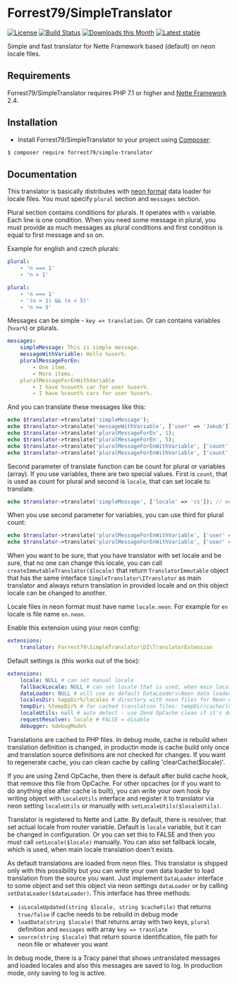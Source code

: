 Forrest79/SimpleTranslator
==========================

[![License](https://img.shields.io/badge/License-BSD%203--Clause-blue.svg)](https://github.com/forrest79/SimpleTranslator/blob/master/license.md)
[![Build Status](https://travis-ci.org/forrest79/SimpleTranslator.svg?branch=master)](https://travis-ci.org/forrest79/SimpleTranslator)
[![Downloads this Month](https://img.shields.io/packagist/dm/forrest79/ntt-translator.svg)](https://packagist.org/packages/forrest79/ntt-translator)
[![Latest stable](https://img.shields.io/packagist/v/forrest79/ntt-translator.svg)](https://packagist.org/packages/forrest79/ntt-translator)

Simple and fast translator for Nette Framework based (default) on neon locale files.


Requirements
------------

Forrest79/SimpleTranslator requires PHP 7.1 or higher and [Nette Framework](https://github.com/nette/nette) 2.4.


Installation
------------

* Install Forrest79/SimpleTranslator to your project using [Composer](http://getcomposer.org/):

```sh
$ composer require forrest79/simple-translator
```


Documentation
-------------

This translator is basically distributes with [neon format](https://ne-on.org/) data loader for locale files. You must specify `plural` section and `messages` section.

Plural section contains conditions for plurals. It operates with `n` variable. Each line is one condition. When you need some message in plural, you must provide as much messages as plural conditions and first condition is equal to first message and so on.

Example for english and czech plurals:

```yml
plural:
    - 'n === 1'
    - 'n > 1'
```

```yml
plural:
    - 'n === 1'
    - '(n > 1) && (n < 5)'
    - 'n >= 5'
```

Messages can be simple - ```key => translation```. Or can contains variables (`%var%`) or plurals.
 
```yml
messages:
    simpleMessage: This is simple message.
    messageWithVariable: Hello %user%.
    pluralMessageForEn:
        - One item.
        - More items.
    pluralMessageForEnWithVariable
        - I have %count% car for user %user%.
        - I have %count% cars for user %user%.
```

And you can translate these messages like this:

```php
echo $translator->translate('simpleMessage');
echo $translator->translate('messageWithVariable', ['user' => 'Jakub']);
echo $translator->translate('pluralMessageForEn', 1);
echo $translator->translate('pluralMessageForEn', 5);
echo $translator->translate('pluralMessageForEnWithVariable', ['count' => 1, 'user' => 'Jakub']);
echo $translator->translate('pluralMessageForEnWithVariable', ['count' => 5, 'Jakub']); // or use $translator::PARAM_COUNT instead of 'count'
```

Second parameter of translate function can be count for plural or variables (array). If you use variables, there are two special values. First is `count`, that is used as count for plural and second is `locale`, that can set locale to translate.

```php
echo $translator->translate('simpleMessage', ['locale' => 'cs']); // message in 'cs' locale even if translator is set to 'en' (or other different) locale, you can use $translator::PARAM_LOCALE instead of 'locale'
```

When you use second parameter for variables, you can use third for plural count:

```php
echo $translator->translate('pluralMessageForEnWithVariable', ['user' => 'Jakub'], 1);
echo $translator->translate('pluralMessageForEnWithVariable', ['user' => 'Jakub'], 5);
```

When you want to be sure, that you have translator with set locale and be sure, that no one can change this locale, you can call ```createImmutableTranslator($locale)``` that return ```TranslatorImmutable``` object that has the same interface ```SimpleTranslator\ITranslator``` as main translator and always return translation in provided locale and on this object locale can be changed to another.

Locale files in neon format must have name `locale.neon`. For example for `en` locale is file name `en.neon`.

Enable this extension using your neon config:

```yml
extensions:
    translator: Forrest79\SimpleTranslator\DI\TranslatorExtension
```

Default settings is (this works out of the box):

```yml
extensions:
    locale: NULL # can set manual locale
    fallbackLocale: NULL # can set locale that is used, when main locale does't have message to translate (this is logged)
    dataLoader: NULL # will use as default DataLoaders\Neon data loader, you can specify your own ('@customDataLoaderService')  
    localesDir: %appDir%/locales # directory with neon files for Neon data loader
    tempDir: %tempDir% # for cached translation files: tempDir/cache/locales
    localeUtils: null # auto detect - use Zend OpCache clean if it's detect or you can pass service name ('@customLocaleUtilsService') 
    requestResolver: locale # FALSE = disable
    debugger: %debugMode%
```

Translations are cached to PHP files. In debug mode, cache is rebuild when translation definition is changed, in productin mode is cache build only once and translation source definitions are not checked for changes. If you want to regenerate cache, you can clean cache by calling 'clearCache($locale)'.

If you are using Zend OpCache, then there is default after build cache hook, that remove this file from OpCache. For other opcaches (or if you want to do anything else after cache is built), you can write your own hook by writing object with ```LocaleUtils``` interface and register it to translator via neon setting ```localeUtils``` or manually with ```setLocaleUtils($localeUtils)```.

Translator is registered to Nette and Latte. By default, there is resolver, that set actual locale from router variable. Default is `locale` variable, but it can be changed in configuration. Or you can set this to FALSE and then you must call `setLocale($locale)` manually. You can also set fallback locale, which is used, when main locale translation doen't exists.

As default translations are loaded from neon files. This translator is shipped only with this possibility but you can write your own data loader to load translation from the source you want. Just implement ```DataLoader``` interface to some object and set this object via neon settings ```dataLoader``` or by calling ```setDataLoader($dataLoader)```. This interface has three methods:
- ```isLocaleUpdated(string $locale, string $cacheFile)``` that returns ```true/false``` if cache needs to be rebuild in debug mode
- ```loadData(string $locale)``` that returns array with two keys, ```plural``` definition and ```messages``` with array ```key => trasnlate```
- ```source(string $locale)``` that return source identification, file path for neon file or whatever you want 

In debug mode, there is a Tracy panel that shows untranslated messages and loaded locales and also this messages are saved to log. In production mode, only saving to log is active.

